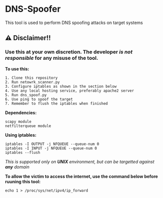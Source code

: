 # DNS-Spoofer
This tool is used to perform DNS spoofing attacks on target systems

## ⚠ Disclaimer!!

### Use this at your own discretion. The developer *is not responsible* for any misuse of the tool.


**To use this:**

    1. Clone this repository
    2. Run netowrk_scanner.py
    3. Configure iptables as shown in the section below
    4. Use any local hosting service, preferably apache2 server
    5. Run dns_spoof.py
    6. Use ping to spoof the target
    7. Remember to flush the iptables when finished

**Dependencies:**

    scapy module
    netfilterqueue module
    
**Using iptables:**

    iptables -I OUTPUT -j NFQUEUE --queue-num 0
    iptables -I INPUT -j NFQUEUE --queue-num 0
    iptables --flush

*This is supported only on **UNIX** environment, but can be targetted against **any** domain*

**To allow the victim to access the internet, use the command below before ruuning this tool:**

    echo 1 > /proc/sys/net/ipv4/ip_forward
